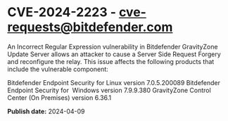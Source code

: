 # CVE-2024-2223 - cve-requests@bitdefender.com

An Incorrect Regular Expression vulnerability in Bitdefender GravityZone Update Server allows an attacker to cause a Server Side Request Forgery and reconfigure the relay. This issue affects the following products that include the vulnerable component: 

Bitdefender Endpoint Security for Linux version 7.0.5.200089
Bitdefender Endpoint Security for  Windows version 7.9.9.380
GravityZone Control Center (On Premises) version 6.36.1


**Publish date:** 2024-04-09
